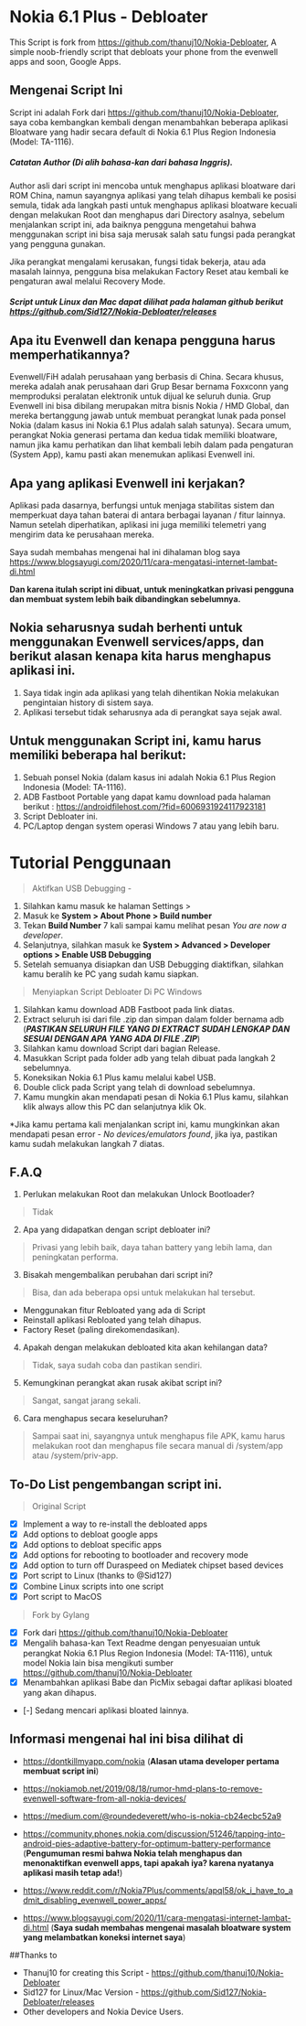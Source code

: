 # Nokia 6.1 Plus - Debloater
This Script is fork from https://github.com/thanuj10/Nokia-Debloater, 
A simple noob-friendly script that debloats your phone from the evenwell apps and soon, Google Apps.

## Mengenai Script Ini
Script ini adalah Fork dari https://github.com/thanuj10/Nokia-Debloater, saya coba kembangkan kembali dengan menambahkan beberapa aplikasi Bloatware yang hadir secara default di Nokia 6.1 Plus Region Indonesia (Model: TA-1116). 

##### Catatan Author (Di alih bahasa-kan dari bahasa Inggris). 
Author asli dari script ini mencoba untuk menghapus aplikasi bloatware dari ROM China, namun sayangnya aplikasi yang telah dihapus kembali ke posisi semula, tidak ada langkah pasti untuk menghapus aplikasi bloatware kecuali dengan melakukan Root dan menghapus dari Directory asalnya, sebelum menjalankan script ini, ada baiknya pengguna mengetahui bahwa menggunakan script ini bisa saja merusak salah satu fungsi pada perangkat yang pengguna gunakan. 

Jika perangkat mengalami kerusakan, fungsi tidak bekerja, atau ada masalah lainnya, pengguna bisa melakukan Factory Reset atau kembali ke pengaturan awal melalui Recovery Mode. 



##### Script untuk Linux dan Mac dapat dilihat pada halaman github berikut https://github.com/Sid127/Nokia-Debloater/releases


## Apa itu Evenwell dan kenapa pengguna harus memperhatikannya?
Evenwell/FiH adalah perusahaan yang berbasis di China. Secara khusus, mereka adalah anak perusahaan dari Grup Besar bernama Foxxconn yang memproduksi peralatan elektronik untuk dijual ke seluruh dunia. Grup Evenwell ini bisa dibilang merupakan mitra bisnis Nokia / HMD Global, dan mereka bertanggung jawab untuk membuat perangkat lunak pada ponsel Nokia (dalam kasus ini Nokia 6.1 Plus adalah salah satunya). Secara umum, perangkat Nokia generasi pertama dan kedua tidak memiliki bloatware, namun jika kamu perhatikan dan lihat kembali lebih dalam pada pengaturan (System App), kamu pasti akan menemukan aplikasi Evenwell ini.


## Apa yang aplikasi Evenwell ini kerjakan?

Aplikasi pada dasarnya, berfungsi untuk menjaga stabilitas sistem dan memperkuat daya tahan baterai di antara berbagai layanan / fitur lainnya. Namun setelah diperhatikan, aplikasi ini juga memiliki telemetri yang mengirim data ke perusahaan mereka.

Saya sudah membahas mengenai hal ini dihalaman blog saya https://www.blogsayugi.com/2020/11/cara-mengatasi-internet-lambat-di.html

**Dan karena itulah script ini dibuat, untuk meningkatkan privasi pengguna dan membuat system lebih baik dibandingkan sebelumnya.**


## Nokia seharusnya sudah berhenti untuk menggunakan Evenwell services/apps, dan berikut alasan kenapa kita harus menghapus aplikasi ini. 

1. Saya tidak ingin ada aplikasi yang telah dihentikan Nokia melakukan pengintaian history di sistem saya.
2. Aplikasi tersebut tidak seharusnya ada di perangkat saya sejak awal.

## Untuk menggunakan Script ini, kamu harus memiliki beberapa hal berikut:
1. Sebuah ponsel Nokia (dalam kasus ini adalah Nokia 6.1 Plus Region Indonesia (Model: TA-1116). 
2. ADB Fastboot Portable yang dapat kamu download pada halaman berikut : https://androidfilehost.com/?fid=6006931924117923181
3. Script Debloater ini. 
4. PC/Laptop dengan system operasi Windows 7 atau yang lebih baru. 



# Tutorial Penggunaan
> Aktifkan USB Debugging - 
1. Silahkan kamu masuk ke halaman Settings >
2. Masuk ke **System > About Phone > Build number**
3. Tekan **Build Number** 7 kali sampai kamu melihat pesan *You are now a developer*.
4. Selanjutnya, silahkan masuk ke **System > Advanced > Developer options > Enable USB Debugging**
5. Setelah semuanya disiapkan dan USB Debugging diaktifkan, silahkan kamu beralih ke PC yang sudah kamu siapkan. 

> Menyiapkan Script Debloater
>	Di PC Windows
1. Silahkan kamu download ADB Fastboot pada link diatas.
2. Extract seluruh isi dari file .zip dan simpan dalam folder bernama adb (***PASTIKAN SELURUH FILE YANG DI EXTRACT SUDAH LENGKAP DAN SESUAI DENGAN APA YANG ADA DI FILE .ZIP***)
3. Silahkan kamu download Script dari bagian Release. 
4. Masukkan Script pada folder adb yang telah dibuat pada langkah 2 sebelumnya.
5. Koneksikan Nokia 6.1 Plus kamu melalui kabel USB. 
6. Double click pada Script yang telah di download sebelumnya. 
7. Kamu mungkin akan mendapati pesan di Nokia 6.1 Plus kamu, silahkan klik always allow this PC dan selanjutnya klik Ok.


*Jika kamu pertama kali menjalankan script ini, kamu mungkinkan akan mendapati pesan error - *No devices/emulators found*, jika iya, pastikan kamu sudah melakukan langkah 7 diatas.



## F.A.Q

1. Perlukan melakukan Root dan melakukan Unlock Bootloader?
> Tidak

2. Apa yang didapatkan dengan script debloater ini?
> Privasi yang lebih baik, daya tahan battery yang lebih lama, dan peningkatan performa. 

3. Bisakah mengembalikan perubahan dari script ini?
> Bisa, dan ada beberapa opsi untuk melakukan hal tersebut. 
 - Menggunakan fitur Rebloated yang ada di Script
 - Reinstall aplikasi Rebloated yang telah dihapus. 
 - Factory Reset (paling direkomendasikan).

4. Apakah dengan melakukan debloated kita akan kehilangan data?
> Tidak, saya sudah coba dan pastikan sendiri. 

5. Kemungkinan perangkat akan rusak akibat script ini?
> Sangat, sangat jarang sekali. 

6. Cara menghapus secara keseluruhan?
> Sampai saat ini, sayangnya untuk menghapus file APK, kamu harus melakukan root dan menghapus file secara manual di /system/app atau /system/priv-app. 


## To-Do List pengembangan script ini. 
> Original Script
- [x] Implement a way to re-install the debloated apps
- [x] Add options to debloat google apps
- [x] Add options to debloat specific apps
- [x] Add options for rebooting to bootloader and recovery mode
- [x] Add option to turn off Duraspeed on Mediatek chipset based devices
- [x] Port script to Linux (thanks to @Sid127)
- [x] Combine Linux scripts into one script
- [x] Port script to MacOS

> Fork by Gylang
- [x] Fork dari https://github.com/thanuj10/Nokia-Debloater
- [x] Mengalih bahasa-kan Text Readme dengan penyesuaian untuk perangkat Nokia 6.1 Plus Region Indonesia (Model: TA-1116), untuk model Nokia lain bisa mengikuti sumber https://github.com/thanuj10/Nokia-Debloater
- [x] Menambahkan aplikasi Babe dan PicMix sebagai daftar aplikasi bloated yang akan dihapus. 
- [-] Sedang mencari aplikasi bloated lainnya. 



## Informasi mengenai hal ini bisa dilihat di

- https://dontkillmyapp.com/nokia
(**Alasan utama developer pertama membuat script ini**)

- https://nokiamob.net/2019/08/18/rumor-hmd-plans-to-remove-evenwell-software-from-all-nokia-devices/

- https://medium.com/@roundedeverett/who-is-nokia-cb24ecbc52a9
- https://community.phones.nokia.com/discussion/51246/tapping-into-android-pies-adaptive-battery-for-optimum-battery-performance
(**Pengumuman resmi bahwa Nokia telah menghapus dan menonaktifkan evenwell apps, tapi apakah iya? karena nyatanya aplikasi masih tetap ada!**)

- https://www.reddit.com/r/Nokia7Plus/comments/apql58/ok_i_have_to_admit_disabling_evenwell_power_apps/

- https://www.blogsayugi.com/2020/11/cara-mengatasi-internet-lambat-di.html
(**Saya sudah membahas mengenai masalah bloatware system yang melambatkan koneksi internet saya**)

##Thanks to 
- Thanuj10 for creating this Script - https://github.com/thanuj10/Nokia-Debloater
- Sid127 for Linux/Mac Version - https://github.com/Sid127/Nokia-Debloater/releases
- Other developers and Nokia Device Users. 


